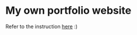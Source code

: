 # My own portfolio website

Refer to the instruction [here](https://mmistakes.github.io/minimal-mistakes/docs/structure/)
:)
